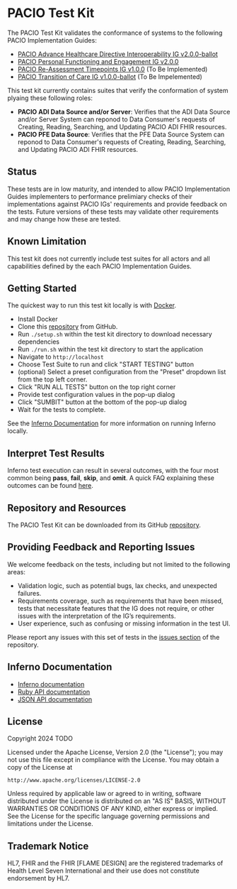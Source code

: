 # PACIO Test Kit

The PACIO Test Kit validates the conformance of systems to the following PACIO Implementation Guides:
* [PACIO Advance Healthcare Directive Interoperability IG v2.0.0-ballot](https://hl7.org/fhir/us/pacio-adi/2025Sep/)
* [PACIO Personal Functioning and Engagement IG v2.0.0](https://hl7.org/fhir/us/pacio-pfe/)
* [PACIO Re-Assessment Timepoints IG v1.0.0](https://hl7.org/fhir/us/pacio-rt/) (To Be Implemented)
* [PACIO Transition of Care IG v1.0.0-ballot](https://hl7.org/fhir/us/pacio-toc/2025May/) (To Be Impelemented)

This test kit currently contains suites that verify the conformation of system plyaing these following roles:
* **PACIO ADI Data Source and/or Server**: Verifies that the ADI Data Source and/or Server System can reponod to Data Consumer's requests of Creating, Reading, Searching, and Updating PACIO ADI FHIR resources.
* **PACIO PFE Data Source**: Verifies that the PFE Data Source System can reponod to Data Consumer's requests of Creating, Reading, Searching, and Updating PACIO ADI FHIR resources.

## Status

These tests are in low maturity, and intended to allow PACIO Implementation Guides implementers to performance prelimiary checks of their implementations against PACIO IGs' requirements and provide feedback on the tests. Future versions of these tests may validate other requirements and may change how these are tested.

## Known Limitation

This test kit does not currently include test suites for all actors and all capabilities defined by the each PACIO Implementation Guides.

## Getting Started

The quickest way to run this test kit locally is with [Docker](https://www.docker.com/).

* Install Docker
* Clone this [repository]((https://github.com/paciowg/pacio-test-kit)) from GitHub.
* Run `./setup.sh` within the test kit directory to download necessary dependencies
* Run `./run.sh` within the test kit directory to start the application
* Navigate to `http://localhost`
* Choose Test Suite to run and click "START TESTING" button
* (optional) Select a preset configuration from the "Preset" dropdown list from the top left corner.
* Click "RUN ALL TESTS" button on the top right corner
* Provide test configuration values in the pop-up dialog
* Click "SUMBIT" button at the bottom of the pop-up dialog
* Wait for the tests to complete.

See the [Inferno Documentation](https://inferno-framework.github.io/docs/getting-started-users.html#running-an-existing-test-kit) for more information on running Inferno locally.

## Interpret Test Results

Inferno test execution can result in several outcomes, with the four most common being **pass**, **fail**, **skip**, and **omit**. A quick FAQ explaining these outcomes can be found [here](https://github.com/onc-healthit/onc-certification-g10-test-kit/wiki/FAQ#q-what-is-the-difference-between-skipped-test-and-omitted-test).

## Repository and Resources

The PACIO Test Kit can be downloaded from its GitHub [repository](https://github.com/paciowg/pacio-test-kit).

## Providing Feedback and Reporting Issues

We welcome feedback on the tests, including but not limited to the following areas:
* Validation logic, such as potential bugs, lax checks, and unexpected failures.
* Requirements coverage, such as requirements that have been missed, tests that necessitate features that the IG does not require, or other issues with the interpretation of the IG’s requirements.
* User experience, such as confusing or missing information in the test UI.

Please report any issues with this set of tests in the [issues section](https://github.com/paciowg/pacio-test-kit/issues) of the repository.

## Inferno Documentation
- [Inferno documentation](https://inferno-framework.github.io/docs/)
- [Ruby API documentation](https://inferno-framework.github.io/inferno-core/docs/)
- [JSON API documentation](https://inferno-framework.github.io/inferno-core/api-docs/)

## License
Copyright 2024 TODO

Licensed under the Apache License, Version 2.0 (the "License"); you may not use
this file except in compliance with the License. You may obtain a copy of the
License at
```
http://www.apache.org/licenses/LICENSE-2.0
```
Unless required by applicable law or agreed to in writing, software distributed
under the License is distributed on an "AS IS" BASIS, WITHOUT WARRANTIES OR
CONDITIONS OF ANY KIND, either express or implied. See the License for the
specific language governing permissions and limitations under the License.

## Trademark Notice

HL7, FHIR and the FHIR [FLAME DESIGN] are the registered trademarks of Health
Level Seven International and their use does not constitute endorsement by HL7.
